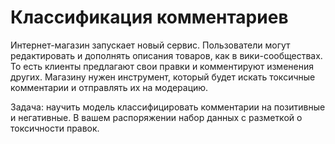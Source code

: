 # Классификация комментариев

Интернет-магазин запускает новый сервис. Пользователи могут редактировать и дополнять описания товаров, как в вики-сообществах. То есть клиенты предлагают свои правки и комментируют изменения других. Магазину нужен инструмент, который будет искать токсичные комментарии и отправлять их на модерацию. 


Задача: научить модель классифицировать комментарии на позитивные и негативные. В вашем распоряжении набор данных с разметкой о токсичности правок.

